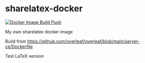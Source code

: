 # sharelatex-docker

[![Docker Image Build Push](https://github.com/henryclw/sharelatex-docker/actions/workflows/docker-image-build-push.yml/badge.svg)](https://github.com/henryclw/sharelatex-docker/actions/workflows/docker-image-build-push.yml)

My own sharelatex docker image

Build from <https://github.com/overleaf/overleaf/blob/main/server-ce/Dockerfile>

Test LaTeX version
